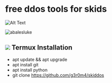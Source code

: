 # free ddos tools for skids

![Alt Text](https://media.tenor.com/9sKJUCY-5_oAAAAC/essential-essential-worker.gif)

<p align="left"> <img src="https://komarev.com/ghpvc/?username=g3r0m4&label=Profile%20views&color=0e75b6&style=flat" alt="abalesluke" /> </p>



## <img src="https://img.icons8.com/nolan/25/computer.png"/> **Termux Installation** 
 * apt update && apt upgrade  
 * apt install git  
 * apt install python  
 * git clone https://github.com/g3r0m4/skiddos
